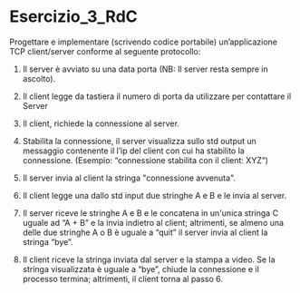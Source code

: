 # Esercizio_3_RdC

Progettare e implementare (scrivendo codice portabile) un’applicazione TCP client/server
conforme al seguente protocollo:

1) Il server è avviato su una data porta (NB: Il server resta sempre in ascolto).

2) Il client legge da tastiera il numero di porta da utilizzare per contattare il Server

3) Il client, richiede la connessione al server.

4) Stabilita la connessione, il server visualizza sullo std output un messaggio contenente il l’ip
del client con cui ha stabilito la connessione. (Esempio: “connessione stabilita con il client:
XYZ”)

5) Il server invia al client la stringa "connessione avvenuta".

6) Il client legge una dallo std input due stringhe A e B e le invia al server.

7) Il server riceve le stringhe A e B e le concatena in un'unica stringa C uguale ad “A + B” e la
invia indietro al client; altrimenti, se almeno una delle due stringhe A o B è uguale a “quit”
il server invia al client la stringa “bye”.

8) Il client riceve la stringa inviata dal server e la stampa a video. Se la stringa visualizzata è
uguale a “bye”, chiude la connessione e il processo termina; altrimenti, il client torna al
passo 6.
